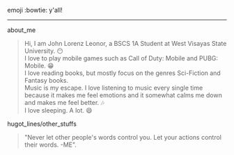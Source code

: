 emoji :bowtie: y'all!
***
about_me
>  Hi, I am John Lorenz Leonor, a BSCS 1A Student at West Visayas State University. :no_mouth: <br />
>  I love to play mobile games such as Call of Duty: Mobile and PUBG: Mobile. :grin: <br />
>  I love reading books, but mostly focus on the genres Sci-Fiction and Fantasy books. <br />
>  Music is my escape. I love listening to music every single time because it makes me feel emotions and it somewhat calms me down and makes me feel better. :notes: <br />
>  I love sleeping. A lot. :smile:

hugot_lines/other_stuffs
> "Never let other people's words control you. Let your actions control their words. -ME".

